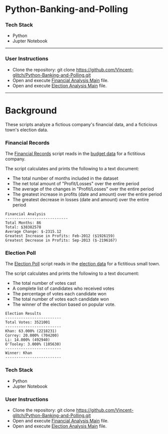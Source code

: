 # Python-Banking-and-Polling
### Tech Stack
* Python
* Jupter Notebook
- - -
### User Instructions
* Clone the repository: git clone https://github.com/Vincent-glitch/Python-Banking-and-Polling.git
* Open and execute [Financial Analysis Main](notebooks/PyBankCode.ipynb) file.
* Open and execute [Election Analysis Main](notebooks/PyPollCode.ipynb) file.
- - -
# Background
These scripts analyze a fictious company's financial data, and a ficticious town's election data.
### Financial Records
The [Financial Records](notebooks/PyBankCode.ipynb) script reads in the [budget data](resources/budget_data.csv) for a fictitious company. 

The script calculates and prints the following to a text document:
* The total number of months included in the dataset
* The net total amount of "Profit/Losses" over the entire period
* The average of the changes in "Profit/Losses" over the entire period
* The greatest increase in profits (date and amount) over the entire period
* The greatest decrease in losses (date and amount) over the entire period
```text
Financial Analysis
----------------------------
Total Months: 86
Total: $38382578
Average Change: $-2315.12
Greatest Increase in Profits: Feb-2012 ($1926159)
Greatest Decrease in Profits: Sep-2013 ($-2196167)
```
### Election Poll
The [Election Poll](notebooks/PyPollCode.ipynb) script reads in the [election data](resources/election_data.csv) for a fictitious small town. 

The script calculates and prints the following to a text document:
* The total number of votes cast
* A complete list of candidates who received votes
* The percentage of votes each candidate won
* The total number of votes each candidate won
* The winner of the election based on popular vote.
```text
Election Results
-------------------------
Total Votes: 3521001
-------------------------
Khan: 63.000% (2218231)
Correy: 20.000% (704200)
Li: 14.000% (492940)
O'Tooley: 3.000% (105630)
-------------------------
Winner: Khan
-------------------------
```
### Tech Stack
* Python
* Jupter Notebook

### User Instructions
* Clone the repository: git clone https://github.com/Vincent-glitch/Python-Banking-and-Polling.git
* Open and execute [Financial Analysis Main](Financial_Analysis/Main.py) file.
* Open and execute [Election Analysis Main](Election_Analysis/Main.py) file.
 

